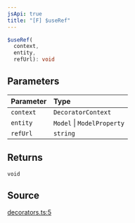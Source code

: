 ```yaml
---
jsApi: true
title: "[F] $useRef"
---
```


```ts
$useRef(
  context,
  entity,
  refUrl): void
```

## Parameters

| Parameter | Type                       |
| :-------- | :------------------------- |
| `context` | `DecoratorContext`         |
| `entity`  | `Model` \| `ModelProperty` |
| `refUrl`  | `string`                   |

## Returns

`void`

## Source

[decorators.ts:5](https://github.com/markcowl/cadl/blob/3db15286/packages/openapi3/src/decorators.ts#L5)
